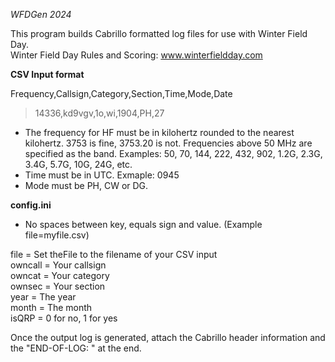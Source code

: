_WFDGen 2024_

This program builds Cabrillo formatted log files for use with Winter Field Day.  
Winter Field Day Rules and Scoring: www.winterfieldday.com

__CSV Input format__

Frequency,Callsign,Category,Section,Time,Mode,Date
>14336,kd9vgv,1o,wi,1904,PH,27

- The frequency for HF must be in kilohertz rounded to the nearest kilohertz. 3753 is fine, 3753.20 is not. Frequencies above 50 MHz are specified as the band. Examples: 50, 70, 144, 222, 432, 902, 1.2G, 2.3G, 3.4G, 5.7G, 10G, 24G, etc.
- Time must be in UTC. Exmaple: 0945
- Mode must be PH, CW or DG.

__config.ini__

- No spaces between key, equals sign and value.  (Example file=myfile.csv)

file = Set theFile to the filename of your CSV input  
owncall = Your callsign  
owncat = Your category  
ownsec = Your section  
year = The year  
month = The month  
isQRP = 0 for no, 1 for yes  

Once the output log is generated, attach the Cabrillo header information and the "END-OF-LOG: " at the end.

